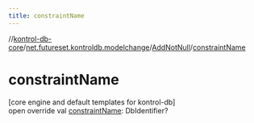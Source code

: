 ```yaml
---
title: constraintName
---
```

//[kontrol-db-core](../../../index.html)/[net.futureset.kontroldb.modelchange](../index.html)/[AddNotNull](index.html)/[constraintName](constraint-name.html)



# constraintName



[core engine and default templates for kontrol-db]\
open override val [constraintName](constraint-name.html): DbIdentifier?




